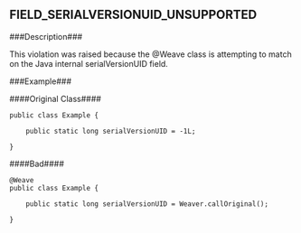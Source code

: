 ## FIELD_SERIALVERSIONUID_UNSUPPORTED ##

###Description###

This violation was raised because the @Weave class is attempting to match on the Java internal serialVersionUID field.

###Example###

####Original Class####
```
public class Example {

    public static long serialVersionUID = -1L;

}
```


####Bad####
```
@Weave
public class Example {

    public static long serialVersionUID = Weaver.callOriginal();

}
```